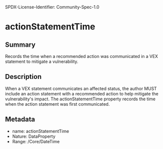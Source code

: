 SPDX-License-Identifier: Community-Spec-1.0

# actionStatementTime

## Summary

Records the time when a recommended action was communicated in a VEX statement
to mitigate a vulnerability.

## Description

When a VEX statement communicates an affected status, the author MUST
include an action statement with a recommended action to help mitigate the
vulnerability's impact. The actionStatementTime property records the time
when the action statement was first communicated.

## Metadata

- name: actionStatementTime
- Nature: DataProperty
- Range: /Core/DateTime
